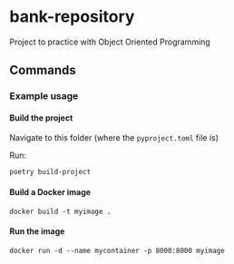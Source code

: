# bank-repository
Project to practice with Object Oriented Programming


## Commands

### Example usage

#### Build the project

Navigate to this folder (where the `pyproject.toml` file is)

Run:

```shell
poetry build-project
```

#### Build a Docker image
```shell
docker build -t myimage .
```

#### Run the image
```shell
docker run -d --name mycontainer -p 8000:8000 myimage
```